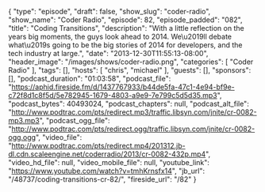 {
  "type": "episode",
  "draft": false,
  "show_slug": "coder-radio",
  "show_name": "Coder Radio",
  "episode": 82,
  "episode_padded": "082",
  "title": "Coding Transitions",
  "description": "With a little reflection on the years big moments, the guys look ahead to 2014. We\u2019ll debate what\u2019s going to be the big stories of 2014 for developers, and the tech industry at large.",
  "date": "2013-12-30T11:55:13-08:00",
  "header_image": "/images/shows/coder-radio.png",
  "categories": [
    "Coder Radio"
  ],
  "tags": [],
  "hosts": [
    "chris",
    "michael"
  ],
  "guests": [],
  "sponsors": [],
  "podcast_duration": "01:03:58",
  "podcast_file": "https://aphid.fireside.fm/d/1437767933/b44de5fa-47c1-4e94-bf9e-c72f8d1c8f5d/5e782945-1679-4803-a9e9-7e799c5d5d35.mp3",
  "podcast_bytes": 40493024,
  "podcast_chapters": null,
  "podcast_alt_file": "http://www.podtrac.com/pts/redirect.mp3/traffic.libsyn.com/jnite/cr-0082-mp3.mp3",
  "podcast_ogg_file": "http://www.podtrac.com/pts/redirect.ogg/traffic.libsyn.com/jnite/cr-0082-ogg.ogg",
  "video_file": "http://www.podtrac.com/pts/redirect.mp4/201312.jb-dl.cdn.scaleengine.net/coderradio/2013/cr-0082-432p.mp4",
  "video_hd_file": null,
  "video_mobile_file": null,
  "youtube_link": "https://www.youtube.com/watch?v=tmhKrnsfx14",
  "jb_url": "/48737/coding-transitions-cr-82/",
  "fireside_url": "/82"
}

